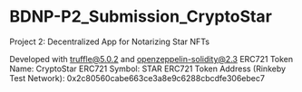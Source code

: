 # BDNP-P2_Submission_CryptoStar
Project 2: Decentralized App for Notarizing Star NFTs

Developed with truffle@5.0.2 and openzeppelin-solidity@2.3
ERC721 Token Name: CryptoStar
ERC721 Symbol: STAR
ERC721 Token Address (Rinkeby Test Network): 0x2c80560cabe663ce3a8e9c6288cbcdfe306ebec7 
